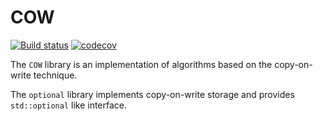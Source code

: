 # COW

[![Build status](https://ci.appveyor.com/api/projects/status/4w61teg8hse1598l?svg=true)](https://ci.appveyor.com/project/rikdev/cow)
[![codecov](https://codecov.io/gh/rikdev/cow/branch/master/graph/badge.svg)](https://codecov.io/gh/rikdev/cow)

The `COW` library is an implementation of algorithms based on the copy-on-write
technique.

The `optional` library implements copy-on-write storage and provides
`std::optional` like interface.
